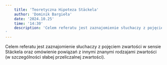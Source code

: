 ```yaml
---
    title: 'Teoretyczna Hipoteza Stäckela'
    author: 'Dominik Bargieła'
    date: '2024.10.25'
    time: '14:30'
    description: 'Celem referatu jest zaznajomienie słuchaczy z pojęciem zwartości w sensie Stäckela oraz omówienie powiązań z innymi znanymi rodzajami zwartości (w szczególności słabej przeliczalnej zwartości).
'
---
```


Celem referatu jest zaznajomienie słuchaczy z pojęciem zwartości w sensie Stäckela oraz omówienie powiązań z innymi znanymi rodzajami zwartości (w szczególności słabej przeliczalnej zwartości).
